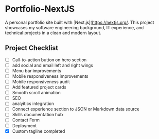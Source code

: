 # Portfolio-NextJS

A personal portfolio site built with [Next.js](https://nextjs.org/. This project showcases my software engineering background, IT experience, and technical projects in a clean and modern layout.

## Project Checklist

- [ ] Call-to-action button on hero section
- [ ] add social and email left and right wings
- [ ] Menu bar improvements
- [ ] Mobile responsiveness improvements
- [ ] Mobile responsiveness audit
- [ ] Add featured project cards
- [ ] Smooth scroll animation
- [ ] SEO
- [ ] analyitics integration
- [ ] Connect experience section to JSON or Markdown data source
- [ ] Skills documentation hub
- [ ] Contact Form
- [ ] Deployment
- [x] Custom tagline completed
